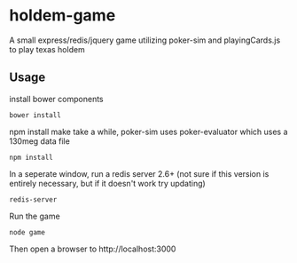 holdem-game
===========

A small express/redis/jquery game utilizing poker-sim and playingCards.js to play texas holdem

Usage
----------

install bower components
```
bower install
```

npm install make take a while, poker-sim uses poker-evaluator which uses a 130meg data file
```
npm install
```

In a seperate window, run a redis server 2.6+ (not sure if this version is entirely necessary, but if it doesn't work try updating)
```
redis-server
```

Run the game
```
node game
```

Then open a browser to http://localhost:3000
